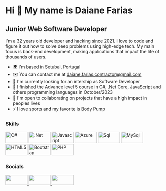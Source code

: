 Hi 👋 My name is Daiane Farias
==========================

Junior Web Software Developer
-----------------------------

I'm a 32 years old developer and hacking since 2021. I love to code and figure it out how to solve deep problems using high-edge tech. My main focus is back-end development, making applications that impact the life of thousands of users.


* 🌍  I'm based in Setubal, Portugal
* ✉️  You can contact me at [daiane.farias.contractor@gmail.com](mailto:daiane.farias.contractor@gmail.com)
* 🚀  I'm currently looking for an intership as Software Developer
* 🧠  I finished the Advance level 5 course in C#, .Net Core, JavaScript and others programming languages in October/2023
* 🤝  I'm open to collaborating on projects that have a high impact in peoples lives
* ⚡  I love sports and my favorite is Body Pump

### Skills

<p align="left">
<a href="https://learn.microsoft.com/en-us/dotnet/csharp/" target="_blank" rel="noreferrer"><img src="https://img.shields.io/badge/C%23-239120?style=for-the-badge&logo=c-sharp&logoColor=white" width="70" height="36" alt="C#" /></a>
<a href="https://learn.microsoft.com/pt-pt/dotnet/core/" target="_blank" rel="noreferrer"><img src="https://img.shields.io/badge/.NET-512BD4?style=for-the-badge&logo=dotnet&logoColor=white" width="70" height="36" alt=".Net" /></a>
<a href="https://developer.mozilla.org/en-US/docs/Web/JavaScript" target="_blank" rel="noreferrer"><img src="https://raw.githubusercontent.com/danielcranney/readme-generator/main/public/icons/skills/javascript-colored.svg" width="70" height="36" alt="Javascript" /></a>
<a href="https://azure.microsoft.com/pt-br/" target="_blank" rel="noreferrer"><img src="https://img.shields.io/badge/Azure_DevOps-0078D7?style=for-the-badge&logo=azure-devops&logoColor=white" width="70" height="36" alt="Azure" /></a>
<a href="https://www.microsoft.com/en-us/sql-server" target="_blank" rel="noreferrer"><img src="https://img.shields.io/badge/Microsoft%20SQL%20Server-CC2927?style=for-the-badge&logo=microsoft%20sql%20server&logoColor=white" width="70" height="36" alt="Sql" /></a>
<a href="https://www.mysql.com/" target="_blank" rel="noreferrer"><img src="https://img.shields.io/badge/MySQL-005C84?style=for-the-badge&logo=mysql&logoColor=white" width="70" height="36" alt="MySql" /></a>
<a href="https://developer.mozilla.org/en-US/docs/Glossary/HTML5" target="_blank" rel="noreferrer"><img src="https://raw.githubusercontent.com/danielcranney/readme-generator/main/public/icons/skills/html5-colored.svg" width="70" height="36" alt="HTML5" /></a>
<a href="https://getbootstrap.com/" target="_blank" rel="noreferrer"><img src="https://img.shields.io/badge/Bootstrap-563D7C?style=for-the-badge&logo=bootstrap&logoColor=white" width="70" height="36" alt="Bootstrap" /></a>
<a href=" target="_blank" rel="noreferrer"><img src="https://img.shields.io/badge/PHP-777BB4?style=for-the-badge&logo=php&logoColor=white" width="70" height="36" alt="PHP" /></a>

### Socials

<p align="left"> 
<a href="https://discord.com/users/1054446928370344047" target="_blank" rel="noreferrer"><img src="https://raw.githubusercontent.com/danielcranney/readme-generator/main/public/icons/socials/discord.svg" width="70" height="32" />
</a> <a href="https://www.microsoft.com/pt-pt/microsoft-teams" target="_blank" rel="noreferrer"><img src="https://img.shields.io/badge/Teams-2962FF?style=for-the-badge&logo=microsoftteams&logoColor=white" width="70" height="32" />
</a> <a href="https://www.linkedin.com/in/daiane-farias-705a8a143/" target="_blank" rel="noreferrer"><img src="https://raw.githubusercontent.com/danielcranney/readme-generator/main/public/icons/socials/linkedin.svg" width="70" height="32" /></a> 
